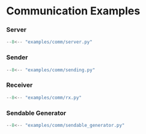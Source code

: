 # Communication Examples

### Server
```python title="examples/comm/server.py" linenums="1" 
--8<-- "examples/comm/server.py"
```

### Sender
```python title="examples/comm/sending.py" linenums="1" 
--8<-- "examples/comm/sending.py"
```

### Receiver
```python title="examples/comm/rx.py" linenums="1" 
--8<-- "examples/comm/rx.py"
```

### Sendable Generator
```python title="examples/comm/sendable_generator.py" linenums="1" 
--8<-- "examples/comm/sendable_generator.py"
```
